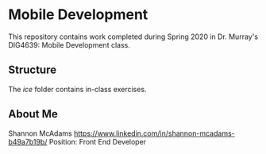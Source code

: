 # Mobile Development
This repository contains work completed during Spring 2020 in Dr. Murray's DIG4639: Mobile Development class.

## Structure
The *ice* folder contains in-class exercises. 

## About Me
Shannon McAdams
https://www.linkedin.com/in/shannon-mcadams-b49a7b19b/
Position: Front End Developer 